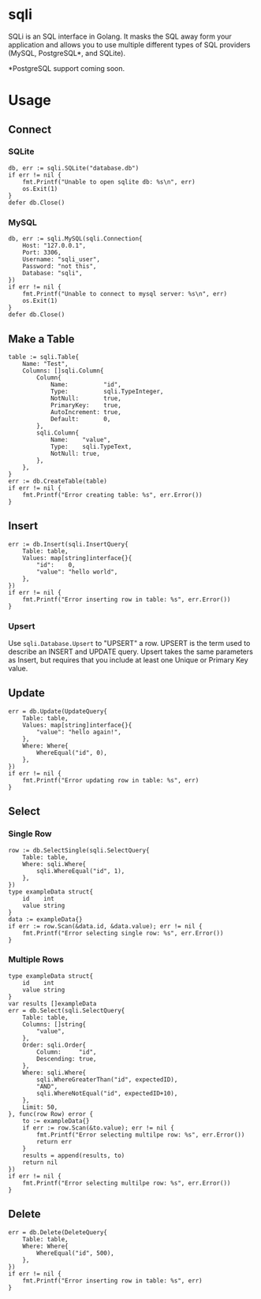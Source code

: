 # sqli

SQLi is an SQL interface in Golang. It masks the SQL away form your application and allows you to use
multiple different types of SQL providers (MySQL, PostgreSQL*, and SQLite).

*PostgreSQL support coming soon.

# Usage

## Connect

### SQLite

```golang
db, err := sqli.SQLite("database.db")
if err != nil {
	fmt.Printf("Unable to open sqlite db: %s\n", err)
	os.Exit(1)
}
defer db.Close()
```

### MySQL

```golang
db, err := sqli.MySQL(sqli.Connection{
	Host: "127.0.0.1",
	Port: 3306,
	Username: "sqli_user",
	Password: "not this",
	Database: "sqli",
})
if err != nil {
	fmt.Printf("Unable to connect to mysql server: %s\n", err)
	os.Exit(1)
}
defer db.Close()
```

## Make a Table

```golang
table := sqli.Table{
	Name: "Test",
	Columns: []sqli.Column{
		Column{
			Name:          "id",
			Type:          sqli.TypeInteger,
			NotNull:       true,
			PrimaryKey:    true,
			AutoIncrement: true,
			Default:       0,
		},
		sqli.Column{
			Name:    "value",
			Type:    sqli.TypeText,
			NotNull: true,
		},
	},
}
err := db.CreateTable(table)
if err != nil {
	fmt.Printf("Error creating table: %s", err.Error())
}
```

## Insert

```golang
err := db.Insert(sqli.InsertQuery{
	Table: table,
	Values: map[string]interface{}{
		"id":    0,
		"value": "hello world",
	},
})
if err != nil {
	fmt.Printf("Error inserting row in table: %s", err.Error())
}
```

### Upsert

Use `sqli.Database.Upsert` to "UPSERT" a row. UPSERT is the term used to describe an INSERT and UPDATE query. Upsert
takes the same parameters as Insert, but requires that you include at least one Unique or Primary Key value.

## Update

```golang
err = db.Update(UpdateQuery{
	Table: table,
	Values: map[string]interface{}{
		"value": "hello again!",
	},
	Where: Where{
		WhereEqual("id", 0),
	},
})
if err != nil {
	fmt.Printf("Error updating row in table: %s", err)
}
```

## Select

### Single Row

```golang
row := db.SelectSingle(sqli.SelectQuery{
	Table: table,
	Where: sqli.Where{
		sqli.WhereEqual("id", 1),
	},
})
type exampleData struct{
	id    int
	value string
}
data := exampleData{}
if err := row.Scan(&data.id, &data.value); err != nil {
	fmt.Printf("Error selecting single row: %s", err.Error())
}
```

### Multiple Rows

```golang
type exampleData struct{
	id    int
	value string
}
var results []exampleData
err = db.Select(sqli.SelectQuery{
	Table: table,
	Columns: []string{
		"value",
	},
	Order: sqli.Order{
		Column:     "id",
		Descending: true,
	},
	Where: sqli.Where{
		sqli.WhereGreaterThan("id", expectedID),
		"AND",
		sqli.WhereNotEqual("id", expectedID+10),
	},
	Limit: 50,
}, func(row Row) error {
	to := exampleData{}
	if err := row.Scan(&to.value); err != nil {
		fmt.Printf("Error selecting multilpe row: %s", err.Error())
		return err
	}
	results = append(results, to)
	return nil
})
if err != nil {
	fmt.Printf("Error selecting multilpe row: %s", err.Error())
}
```

## Delete

```golang
err = db.Delete(DeleteQuery{
	Table: table,
	Where: Where{
		WhereEqual("id", 500),
	},
})
if err != nil {
	fmt.Printf("Error inserting row in table: %s", err)
}
```